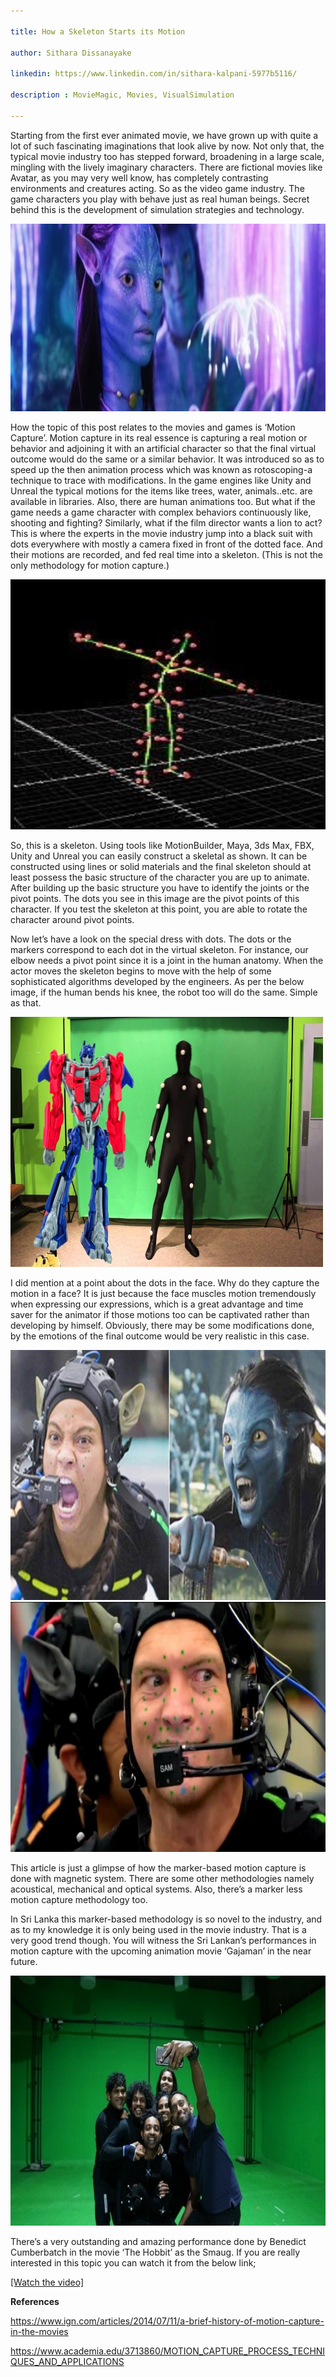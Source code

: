 ```yaml
---

title: How a Skeleton Starts its Motion

author: Sithara Dissanayake

linkedin: https://www.linkedin.com/in/sithara-kalpani-5977b5116/

description : MovieMagic, Movies, VisualSimulation

---
```


Starting from the first ever animated movie, we have grown up with quite a lot
of such fascinating imaginations that look alive by now. Not only that, the
typical movie industry too has stepped forward, broadening in a large scale,
mingling with the lively imaginary characters. There are fictional movies like
Avatar, as you may very well know, has completely contrasting environments and
creatures acting. So as the video game industry. The game characters you play
with behave just as real human beings. Secret behind this is the development of
simulation strategies and technology.

<img src="/img/Sithara_1.jpg" width="800" height="300" />

How the topic of this post relates to the movies and games is ‘Motion Capture’.
Motion capture in its real essence is capturing a real motion or behavior and
adjoining it with an artificial character so that the final virtual outcome
would do the same or a similar behavior. It was introduced so as to speed up the
then animation process which was known as rotoscoping-a technique to trace with
modifications. In the game engines like Unity and Unreal the typical motions for
the items like trees, water, animals..etc. are available in libraries. Also,
there are human animations too. But what if the game needs a game character with
complex behaviors continuously like, shooting and fighting? Similarly, what if
the film director wants a lion to act? This is where the experts in the movie
industry jump into a black suit with dots everywhere with mostly a camera fixed
in front of the dotted face. And their motions are recorded, and fed real time
into a skeleton. (This is not the only methodology for motion capture.)

<img src="/img/Sithara_2.jpg" width="600" height="400" />

So, this is a skeleton. Using tools like MotionBuilder, Maya, 3ds Max, FBX,
Unity and Unreal you can easily construct a skeletal as shown. It can be
constructed using lines or solid materials and the final skeleton should at
least possess the basic structure of the character you are up to animate. After
building up the basic structure you have to identify the joints or the pivot
points. The dots you see in this image are the pivot points of this character.
If you test the skeleton at this point, you are able to rotate the character
around pivot points.

Now let’s have a look on the special dress with dots. The dots or the markers
correspond to each dot in the virtual skeleton. For instance, our elbow needs a
pivot point since it is a joint in the human anatomy. When the actor moves the
skeleton begins to move with the help of some sophisticated algorithms developed
by the engineers. As per the below image, if the human bends his knee, the robot
too will do the same. Simple as that.

<img src="/img/Sithara_3.jpg" width="500" height="400" />

I did mention at a point about the dots in the face. Why do they capture the
motion in a face? It is just because the face muscles motion tremendously when
expressing our expressions, which is a great advantage and time saver for the
animator if those motions too can be captivated rather than developing by
himself. Obviously, there may be some modifications done, by the emotions of the
final outcome would be very realistic in this case.

<img src="/img/Sithara_4.jpg" width="700" height="400" />

<img src="/img/Sithara_5.jpg" width="700" height="400" />

This article is just a glimpse of how the marker-based motion capture is done
with magnetic system. There are some other methodologies namely acoustical,
mechanical and optical systems. Also, there’s a marker less motion capture
methodology too.

In Sri Lanka this marker-based methodology is so novel to the industry, and as
to my knowledge it is only being used in the movie industry. That is a very good
trend though. You will witness the Sri Lankan’s performances in motion capture
with the upcoming animation movie ‘Gajaman’ in the near future.

<img src="/img/Sithara_6.jpg" width="700" height="400" />

There’s a very outstanding and amazing performance done by Benedict Cumberbatch
in the movie ‘The Hobbit’ as the Smaug. If you are really interested in this
topic you can watch it from the below link;

[[Watch the video]](https://www.youtube.com/watch?v=sXN9IHrnVVU)

**References**

https://www.ign.com/articles/2014/07/11/a-brief-history-of-motion-capture-in-the-movies

https://www.academia.edu/3713860/MOTION_CAPTURE_PROCESS_TECHNIQUES_AND_APPLICATIONS
